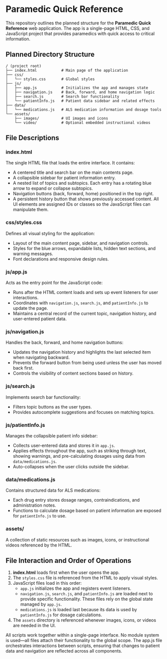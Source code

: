 # Paramedic Quick Reference

This repository outlines the planned structure for the **Paramedic Quick Reference** web application. The app is a single-page HTML, CSS, and JavaScript project that provides paramedics with quick access to critical information.

## Planned Directory Structure

```
/ (project root)
├── index.html           # Main page of the application
├── css/
│   └── styles.css       # Global styles
├── js/
│   ├── app.js           # Initializes the app and manages state
│   ├── navigation.js    # Back, forward, and home navigation logic
│   ├── search.js        # Search bar functionality
│   └── patientInfo.js   # Patient data sidebar and related effects
├── data/
│   └── medications.js   # ALS medication information and dosage tools
└── assets/
    ├── images/          # UI images and icons
    └── video/           # Optional embedded instructional videos
```

## File Descriptions

### index.html
The single HTML file that loads the entire interface. It contains:
- A centered title and search bar on the main contents page.
- A collapsible sidebar for patient information entry.
- A nested list of topics and subtopics. Each entry has a rotating blue arrow to expand or collapse subtopics.
- Navigation buttons (back, forward, home) positioned in the top right.
- A persistent history button that shows previously accessed content.
All UI elements are assigned IDs or classes so the JavaScript files can manipulate them.

### css/styles.css
Defines all visual styling for the application:
- Layout of the main content page, sidebar, and navigation controls.
- Styles for the blue arrows, expandable lists, hidden text sections, and warning messages.
- Font declarations and responsive design rules.

### js/app.js
Acts as the entry point for the JavaScript code:
- Runs after the HTML content loads and sets up event listeners for user interactions.
- Coordinates with `navigation.js`, `search.js`, and `patientInfo.js` to update the page.
- Maintains a central record of the current topic, navigation history, and user-entered patient data.

### js/navigation.js
Handles the back, forward, and home navigation buttons:
- Updates the navigation history and highlights the last selected item when navigating backward.
- Prevents the forward button from being used unless the user has moved back first.
- Controls the visibility of content sections based on history.

### js/search.js
Implements search bar functionality:
- Filters topic buttons as the user types.
- Provides autocomplete suggestions and focuses on matching topics.

### js/patientInfo.js
Manages the collapsible patient info sidebar:
- Collects user-entered data and stores it in `app.js`.
- Applies effects throughout the app, such as striking through text, showing warnings, and pre-calculating dosages using data from `data/medications.js`.
- Auto-collapses when the user clicks outside the sidebar.

### data/medications.js
Contains structured data for ALS medications:
- Each drug entry stores dosage ranges, contraindications, and administration notes.
- Functions to calculate dosage based on patient information are exposed for `patientInfo.js` to use.

### assets/
A collection of static resources such as images, icons, or instructional videos referenced by the HTML.

## File Interaction and Order of Operations
1. **index.html** loads first when the user opens the app.
2. The `styles.css` file is referenced from the HTML to apply visual styles.
3. JavaScript files load in this order:
   - `app.js` initializes the app and registers event listeners.
   - `navigation.js`, `search.js`, and `patientInfo.js` are loaded next to provide specific functionality. These files rely on the global state managed by `app.js`.
   - `medications.js` is loaded last because its data is used by `patientInfo.js` for dosage calculations.
4. The `assets` directory is referenced whenever images, icons, or videos are needed in the UI.

All scripts work together within a single-page interface. No module system is used—all files attach their functionality to the global scope. The app.js file orchestrates interactions between scripts, ensuring that changes to patient data and navigation are reflected across all components.
